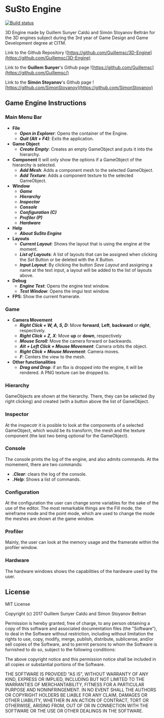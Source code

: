 # SuSto Engine
[![Build status](https://ci.appveyor.com/api/projects/status/m3lluga340u8kfuk/branch/master?svg=true)](https://ci.appveyor.com/project/Guillemsc/3d-engine/branch/master)

3D Engine made by Guillem Sunyer Caldú and Simón Stoyanov Beltrán for the 3D engines subject during the 3rd year of Game Design and Game Development degree at CITM.

Link to the Github Repository ![https://github.com/Guillemsc/3D-Engine](https://github.com/Guillemsc/3D-Engine)

Link to the **Guillem Sunyer**'s Github page ![https://github.com/Guillemsc](https://github.com/Guillemsc/)

Link to the **Simón Stoyanov**'s Github page ![https://github.com/SimonStoyanov](https://github.com/SimonStoyanov)


## Game Engine Instructions
### Main Menu Bar
* **File**
  * _**Open in Explorer**_: Opens the container of the Engine.
  * _**Quit (Alt + F4)**_: Exits the application.
* **Game Object**
  * _**Create Empty**_: Creates an empty GameObject and puts it into the hierarchy.
* **Component**
It will only show the options if a GameObject of the hierarchy is selected.
  * _**Add Mesh**_: Adds a component mesh to the selected GameObject.
  * _**Add Texture**_: Adds a component texture to the selected GameObject.
* **Window**
  * _**Game**_
  * _**Hierarchy**_
  * _**Inspector**_
  * _**Console**_
  * _**Configuration (C)**_
  * _**Profiler (P)**_
  * _**Hardware**_
* **Help**
  * _**About SuSto Engine**_
* **Layouts**
  * _**Current Layout**_: Shows the layout that is using the engine at the moment.
  * _**List of Layouts**_: A list of layouts that can be assigned when clicking the _Set_ Button or be deleted with the _X_ Button.
  * _**Input Layout**_: By clicking the button _Save Layout_ and assigning a name at the text input, a layout will be added to the list of layouts above.
* **Debug**
  * _**Engine Test**_: Opens the engine test window.
  * _**Test Window**_: Opens the imgui test window.
* **FPS**: Show the current framerate.

### Game
* **Camera Movement**
  * _**Right Click + W, A, S, D**_: Move **forward**, **Left**, **backward** or **right**, respectively.
  * _**Right Click + Z, X**_: Move **up** or **down**, respectively
  * _**Mouse Scroll**_: Move the camera forward or backwards.
  * _**Alt + Left Click + Mouse Movement**_: Camera orbits the object.
  * _**Right Click + Mouse Movement**_: Camera moves.
  * _**F**_: Centers the view to the mesh.
* **Other functionalities**
  * _**Drag and Drop**_: if an fbx is dropped into the engine, it will be rendered. A PNG texture can be dropped to.
 
### Hierarchy
GameObjects are shown at the hierarchy. There, they can be selected (by right clicking) and created (with a button above the list of GameObject.

### Inspector
At the inspecotr it is posible to look at the components of a selected GameObject, which would be its transform, the mesh and the texture component (the last two being optional for the GameObject).

### Console
The console prints the log of the engine, and also admits commands. At the momement, there are two commands:
* _**.Clear**_: clears the log of the console.
* _**.Help**_: Shows a list of commands.

### Configuration
At the configuration the user can change some variables for the sake of the use of the editor. The most remarkable things are the Fill mode, the wireframe mode and the point mode, which are used to change the mode the meshes are shown at the game window.

### Profiler
Mainly, the user can look at the memory usage and the framerate within the profiler window.

### Hardware
The hardware windows shows the capabilities of the hardware used by the user.

## License
MIT License

Copyright (c) 2017 Guillem Sunyer Caldú and Simon Stoyanov Beltran

Permission is hereby granted, free of charge, to any person obtaining a copy
of this software and associated documentation files (the "Software"), to deal
in the Software without restriction, including without limitation the rights
to use, copy, modify, merge, publish, distribute, sublicense, and/or sell
copies of the Software, and to permit persons to whom the Software is
furnished to do so, subject to the following conditions:

The above copyright notice and this permission notice shall be included in all
copies or substantial portions of the Software.

THE SOFTWARE IS PROVIDED "AS IS", WITHOUT WARRANTY OF ANY KIND, EXPRESS OR
IMPLIED, INCLUDING BUT NOT LIMITED TO THE WARRANTIES OF MERCHANTABILITY,
FITNESS FOR A PARTICULAR PURPOSE AND NONINFRINGEMENT. IN NO EVENT SHALL THE
AUTHORS OR COPYRIGHT HOLDERS BE LIABLE FOR ANY CLAIM, DAMAGES OR OTHER
LIABILITY, WHETHER IN AN ACTION OF CONTRACT, TORT OR OTHERWISE, ARISING FROM,
OUT OF OR IN CONNECTION WITH THE SOFTWARE OR THE USE OR OTHER DEALINGS IN THE
SOFTWARE.
